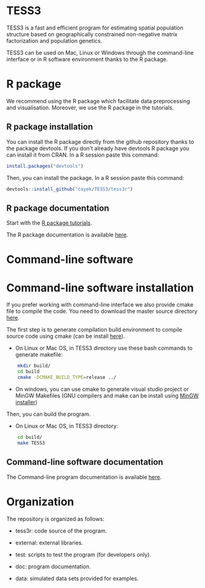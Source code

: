 TESS3
=====
TESS3 is a fast and efficient program for estimating spatial population structure based on geographically constrained non-negative matrix factorization and population genetics.

TESS3 can be used on Mac, Linux or Windows through the command-line interface or in R software environment thanks to the R package. 

# R package

We recommend using the R package which facilitate data preprocessing and visualisation. Moreover, we use the R package in the tutorials.

## R package installation

You can install the R package directly from the github repository thanks to the package devtools. If you don't already have devtools R package you can install it from CRAN. In a R session paste this command:

```R
install.packages("devtools")
```

Then, you can install the package. In a R session paste this command:

```R
devtools::install_github("cayek/TESS3/tess3r")
```

## R package documentation

Start with the [R package tutorials](https://github.com/cayek/TESS3/raw/master/doc/tess3r_tutorial.pdf).

The R package documentation is available [here](https://github.com/cayek/TESS3/raw/master/doc/tess3r.pdf).


# Command-line software

# Command-line software installation

If you prefer working with command-line interface we also provide cmake file to compile the code. You need to download the master source directory [here](https://github.com/cayek/TESS3/archive/master.zip).

The first step is to generate compilation build environment to compile source code using cmake (can be install [here](<http://www.cmake.org/download/>)). 

* On Linux or Mac OS, in TESS3 directory use these bash commands to generate makefile: 

```bash
    mkdir build/
	cd build
	cmake -DCMAKE_BUILD_TYPE=release ../
```
	
* On windows, you can use cmake to generate visual studio project or MinGW Makefiles (GNU compilers and make can be install using [MinGW installer](<http://www.mingw.org/wiki/Getting_Started>))


Then, you can build the program.

* On Linux or Mac OS, in TESS3 directory: 

```bash
    cd build/
	make TESS3
```

## Command-line software documentation

The Command-line program documentation is available [here](https://github.com/cayek/TESS3/raw/master/doc/documentation.pdf).

# Organization

The repository is organized as follows:

* tess3r: code source of the program.

* external: external libraries.

* test: scripts to test the program (for developers only).

* doc: program documentation.

* data: simulated data sets provided for examples.
